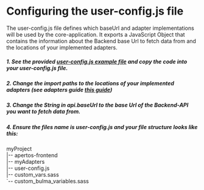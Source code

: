 # Configuring the user-config.js file

The user-config.js file defines which baseUrl and adapter implementations will be used by the core-application.
It exports a JavaScript Object that contains the information about the Backend base Url to fetch data from and the locations of your implemented adapters.

##### 1. See the provided [user-config.js example file](https://gitlab.fokus.fraunhofer.de/viaduct/piveau-ui/piveau-ui/-/blob/DEU-develop/config/user-config.js) and copy the code into your user-config.js file.

##### 2. Change the import paths to the locations of your implemented adapters (see adapters guide [this guide](https://gitlab.fokus.fraunhofer.de/apertos/apertos-frontend/blob/master/guides/adapters-guide.md)) 

##### 3. Change the String in api.baseUrl to the base Url of the Backend-API you want to fetch data from.

##### 4. Ensure the files name is user-config.js and your file structure looks like this:
myProject<br />
|-- apertos-frontend<br />
|-- myAdapters<br />
|-- user-config.js<br />
|-- custom_vars.sass<br />
`-- custom_bulma_variables.sass<br />
